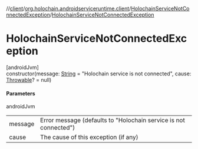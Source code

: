 //[client](../../../index.md)/[org.holochain.androidserviceruntime.client](../index.md)/[HolochainServiceNotConnectedException](index.md)/[HolochainServiceNotConnectedException](-holochain-service-not-connected-exception.md)

# HolochainServiceNotConnectedException

[androidJvm]\
constructor(message: [String](https://kotlinlang.org/api/core/kotlin-stdlib/kotlin/-string/index.html) = &quot;Holochain service is not connected&quot;, cause: [Throwable](https://kotlinlang.org/api/core/kotlin-stdlib/kotlin/-throwable/index.html)? = null)

#### Parameters

androidJvm

| | |
|---|---|
| message | Error message (defaults to &quot;Holochain service is not connected&quot;) |
| cause | The cause of this exception (if any) |